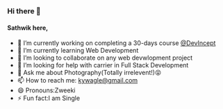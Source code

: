 ### Hi there 👋
#### Sathwik here,
<!--
**sathwik-14/sathwik-14** is a ✨ _special_ ✨ repository because its `README.md` (this file) appears on your GitHub profile.

Here are some ideas to get you started:

- 🔭 I’m currently working on ...
- 🌱 I’m currently learning ...
- 👯 I’m looking to collaborate on ...
- 🤔 I’m looking for help with ...
- 💬 Ask me about ...
- 📫 How to reach me: ...
- 😄 Pronouns: ...
- ⚡ Fun fact: ...
-->
- 🔭 I’m currently working on completing a 30-days course [@DevIncept](https://devincept.tech/)
- 🌱 I’m currently learning Web Development
- 👯 I’m looking to collaborate on any web devwlopment project
- 🤔 I’m looking for help with carrier in Full Stack Development
- 💬 Ask me about Photography(Totally irrelevent!):stuck_out_tongue_closed_eyes:
- 📫 How to reach me: kywagle@gmail.com
- 😄 Pronouns:Zweeki
- ⚡ Fun fact:I am Single
